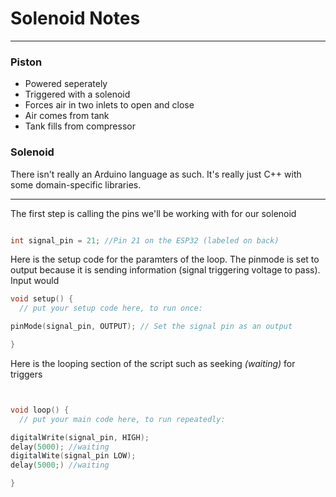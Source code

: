 # Solenoid Notes

---

### Piston

- Powered seperately
- Triggered with a solenoid
- Forces air in two inlets to open and close
- Air comes from tank
- Tank fills from compressor

### Solenoid

There isn't really an Arduino language as such. It's really just C++ with some domain-specific libraries.

---

The first step is calling the pins we'll be working with for our solenoid

```c++

int signal_pin = 21; //Pin 21 on the ESP32 (labeled on back)
```
Here is the setup code for the paramters of the loop. The pinmode is set to output because it is sending information (signal triggering voltage to pass). Input would 

```c++
void setup() {
  // put your setup code here, to run once:

pinMode(signal_pin, OUTPUT); // Set the signal pin as an output

}

```

Here is the looping section of the script such as seeking *(waiting)* for triggers

```c++


void loop() {
  // put your main code here, to run repeatedly:

digitalWrite(signal_pin, HIGH);
delay(5000); //waiting
digitalWite(signal_pin LOW);
delay(5000;) //waiting

}
```